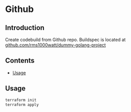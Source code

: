 # Github

## Introduction

Create codebuild from Github repo. Buildspec is located at [github.com/rms1000watt/dummy-golang-project](https://github.com/rms1000watt/dummy-golang-project/blob/master/buildspec.yml)

## Contents

- [Usage](#usage)

## Usage

```bash
terraform init
terraform apply
```
